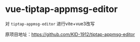 # vue-tiptap-appmsg-editor

对 `tiptap-appmsg-editor` 进行vite+vue3改写

原项目地址：https://github.com/KID-1912/tiptap-appmsg-editor
